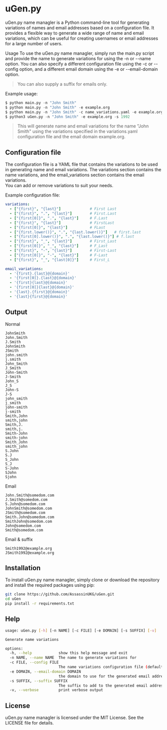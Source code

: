 # uGen.py
uGen.py name managler is a Python command-line tool for generating variations of names and email addresses based on a configuration file. It provides a flexible way to generate a wide range of name and email variations, which can be useful for creating usernames or email addresses for a large number of users.

Usage
To use the uGen.py name managler, simply run the main.py script and provide the name to generate variations for using the -n or --name option. You can also specify a different configuration file using the -c or --config option, and a different email domain using the -e or --email-domain option. 
> You can also supply a suffix for emails only. 

Example usage:

```python
$ python main.py -n "John Smith"
$ python main.py -n "John Smith" -e example.org
$ python main.py -n "John Smith" -c name_variations.yaml -e example.org
$ python3 uGen.py -n "John Smith" -e example.org -s 1992
```
>This will generate name and email variations for the name "John Smith" using the variations specified in the variations.yaml configuration file and the email domain example.org.

## Configuration file
The configuration file is a YAML file that contains the variations to be used in generating name and email variations. The variations section contains the name variations, and the email_variations section contains the email variations.  
You can add or remove variations to suit your needs.

Example configuration file:

```yaml
variations:
  - ["{first}", "{last}"]             # First Last
  - ["{first}", ".", "{last}"]        # First.Last
  - ["{first[0]}", ".", "{last}"]     # F.Last
  - ["{first}", "{last}"]             # FirstLast
  - ["{first[0]}", "{last}"]          # FLast
  - ["{first.lower()}", ".", "{last.lower()}"]   # first.last
  - ["{first[0].lower()}", ".", "{last.lower()}"] # f.last
  - ["{first}", "_", "{last}"]        # First_Last
  - ["{first[0]}", "_", "{last}"]     # F_Last
  - ["{first}", "-", "{last}"]        # First-Last
  - ["{first[0]}", "-", "{last}"]     # F-Last
  - ["{first}", "_", "{last[0]}"]     # First_L

email_variations:
  - '{first}.{last}@{domain}'
  - '{first[0]}.{last}@{domain}'
  - '{first}{last}@{domain}'
  - '{first[0]}{last}@{domain}'
  - '{last}.{first}@{domain}'
  - '{last}{first}@{domain}'
```

## Output
Normal
```
JohnSmith
John.Smith
J.Smith
JohnSmith
JSmith
john.smith
j.smith
John_Smith
J_Smith
John-Smith
J-Smith
John_S
J_S
John-S
J-S
john_smith
j_smith
john-smith
j-smith
Smith,John
smith,john
Smith,J.
smith,j.
Smith-John
smith-john
Smith_John
smith_john
S.John
S.J
S_John
S_J
S-John
SJohn
Sjohn
```
Email
```
John.Smith@somedom.com
J.Smith@somedom.com
S.John@somedom.com
JohnSmith@somedom.com
JSmith@somedom.com
Smith.John@somedom.com
SmithJohn@somedom.com
John@somedom.com
Smith@somedom.com
```
Email & suffix
```
Smith1992@example.org
JSmith1992@example.org
```

## Installation
To install uGen.py name managler, simply clone or download the repository and install the required packages using pip:

```bash
git clone https://github.com/AssassinUKG/uGen.git
cd uGen
pip install -r requirements.txt
```

## Help

```sh
usage: uGen.py [-h] [-n NAME] [-c FILE] [-e DOMAIN] [-s SUFFIX] [-v]

Generate name variations

options:
  -h, --help            show this help message and exit
  -n NAME, --name NAME  The name to generate variations for
  -c FILE, --config FILE
                        The name variations configuration file (default: name_variations.yaml)
  -e DOMAIN, --email-domain DOMAIN
                        the domain to use for the generated email addresses (default: example.com)
  -s SUFFIX, --suffix SUFFIX
                        The suffix to add to the generated email addresses (default: )
  -v, --verbose         print verbose output
```

## License
uGen.py name managler is licensed under the MIT License. See the LICENSE file for details.

